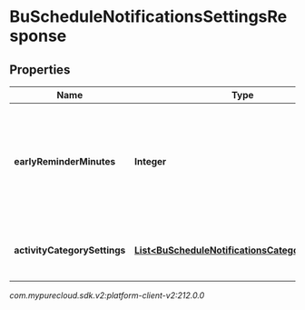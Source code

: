 # BuScheduleNotificationsSettingsResponse


## Properties

| Name | Type | Description | Notes |
| ------------ | ------------- | ------------- | ------------- |
| **earlyReminderMinutes** | **Integer** | The number of minutes prior to the scheduled event to display an early reminder notification |  |
| **activityCategorySettings** | [**List&lt;BuScheduleNotificationsCategorySettings&gt;**](BuScheduleNotificationsCategorySettings) | List of activity category notification settings |  |




_com.mypurecloud.sdk.v2:platform-client-v2:212.0.0_
